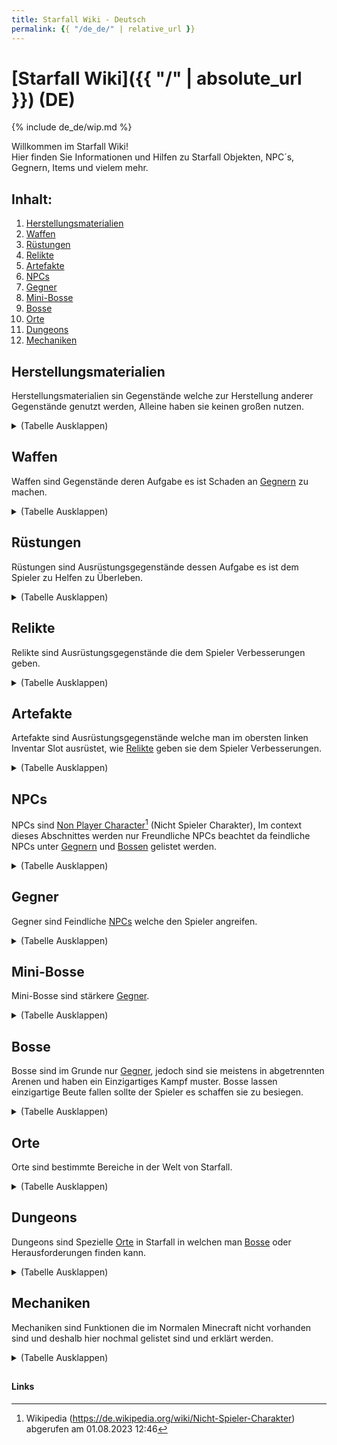 ```yaml
---
title: Starfall Wiki - Deutsch
permalink: {{ "/de_de/" | relative_url }}
---
```

# [<t>Starfall Wiki]({{ "/" | absolute_url }}) (DE)

{% include de_de/wip.md %}

Willkommen im Starfall Wiki! <br>
Hier finden Sie Informationen und Hilfen zu Starfall Objekten, NPC´s, Gegnern, Items und vielem mehr.

## Inhalt:
 1. [Herstellungsmaterialien](#herstellungsmaterialien)
 2. [Waffen](#waffen)
 3. [Rüstungen](#rüstungen)
 4. [Relikte](#relikte)
 5. [Artefakte](#artefakte)
 6. [NPCs](#npcs)
 7. [Gegner](#gegner)
 8. [Mini-Bosse](#mini-bosse)
 9. [Bosse](#bosse)
10. [Orte](#orte)
11. [Dungeons](#dungeons)
12. [Mechaniken](#mechaniken)

## Herstellungsmaterialien

Herstellungsmaterialien sin Gegenstände welche zur Herstellung anderer Gegenstände genutzt werden, Alleine haben sie keinen großen nutzen.
<details>
	<summary>(Tabelle Ausklappen)</summary>

|   |  |
|:-:|:-|
| A ||
| B ||
| C ||
| D ||
| E ||
| F ||
| G ||
| H ||
| I ||
| J ||
| K ||
| L |[<e>Leder](/de_de/crafting-materials/leather/)|
| M ||
| N ||
| O ||
| P ||
| Q ||
| R ||
| S |[<e>Stock](/de_de/crafting-materials/stick/)|
| T ||
| U ||
| V ||
| W ||
| X ||
| Y ||
| Z ||

</details>

## Waffen

Waffen sind Gegenstände deren Aufgabe es ist Schaden an [<e>Gegnern](#gegner) zu machen.

<details>
	<summary>(Tabelle Ausklappen)</summary>

|   |  |
|:-:|:-|
| A ||
| B ||
| C ||
| D ||
| E ||
| F ||
| G ||
| H ||
| I ||
| J ||
| K ||
| L ||
| M ||
| N ||
| O ||
| P ||
| Q ||
| R ||
| S ||
| T ||
| U ||
| V ||
| W ||
| X ||
| Y ||
| Z ||

</details>

## Rüstungen

Rüstungen sind Ausrüstungsgegenstände dessen Aufgabe es ist dem Spieler zu Helfen zu Überleben.

<details>
	<summary>(Tabelle Ausklappen)</summary>

|   |  |
|:-:|:-|
| A ||
| B ||
| C ||
| D ||
| E ||
| F ||
| G ||
| H ||
| I ||
| J ||
| K ||
| L ||
| M ||
| N ||
| O ||
| P ||
| Q ||
| R ||
| S ||
| T ||
| U ||
| V ||
| W ||
| X ||
| Y ||
| Z ||

</details>

## Relikte

Relikte sind Ausrüstungsgegenstände die dem Spieler Verbesserungen geben.

<details>
	<summary>(Tabelle Ausklappen)</summary>

|   |  |
|:-:|:-|
| A ||
| B ||
| C ||
| D ||
| E ||
| F ||
| G ||
| H ||
| I ||
| J ||
| K ||
| L ||
| M ||
| N ||
| O ||
| P ||
| Q ||
| R ||
| S ||
| T ||
| U ||
| V ||
| W ||
| X ||
| Y ||
| Z ||

</details>

## Artefakte

Artefakte sind Ausrüstungsgegenstände welche man im obersten linken Inventar Slot ausrüstet, wie [<e>Relikte](#relikte) geben sie dem Spieler Verbesserungen.

<details>
	<summary>(Tabelle Ausklappen)</summary>

|   |  |
|:-:|:-|
| A ||
| B ||
| C ||
| D ||
| E ||
| F ||
| G ||
| H ||
| I ||
| J ||
| K ||
| L ||
| M ||
| N ||
| O ||
| P ||
| Q ||
| R ||
| S ||
| T ||
| U ||
| V ||
| W ||
| X ||
| Y ||
| Z ||

</details>

## NPCs

NPCs sind [<o>Non Player Character](https://de.wikipedia.org/wiki/Nicht-Spieler-Charakter)[^1] (Nicht Spieler Charakter), Im context dieses Abschnittes werden nur Freundliche NPCs beachtet da feindliche NPCs unter [<e>Gegnern](#gegner) und [<e>Bossen](#bosse) gelistet werden.

<details>
	<summary>(Tabelle Ausklappen)</summary>

|   |  |
|:-:|:-|
| A ||
| B ||
| C ||
| D ||
| E ||
| F ||
| G ||
| H ||
| I ||
| J ||
| K ||
| L ||
| M ||
| N ||
| O ||
| P ||
| Q ||
| R ||
| S ||
| T ||
| U ||
| V ||
| W ||
| X ||
| Y ||
| Z ||

</details>

## Gegner

Gegner sind Feindliche [<e>NPCs](#npcs) welche den Spieler angreifen.

<details>
	<summary>(Tabelle Ausklappen)</summary>

|   |  |
|:-:|:-|
| A ||
| B ||
| C ||
| D ||
| E ||
| F ||
| G ||
| H ||
| I ||
| J ||
| K ||
| L ||
| M ||
| N ||
| O ||
| P ||
| Q ||
| R ||
| S ||
| T ||
| U ||
| V ||
| W ||
| X ||
| Y ||
| Z ||

</details>

## Mini-Bosse

Mini-Bosse sind stärkere [<e>Gegner](#gegner).

<details>
	<summary>(Tabelle Ausklappen)</summary>

|   |  |
|:-:|:-|
| A ||
| B ||
| C ||
| D ||
| E ||
| F ||
| G ||
| H ||
| I ||
| J ||
| K ||
| L ||
| M ||
| N ||
| O ||
| P ||
| Q ||
| R ||
| S ||
| T ||
| U ||
| V ||
| W ||
| X ||
| Y ||
| Z ||

</details>

## Bosse

Bosse sind im Grunde nur [<e>Gegner](#gegner), jedoch sind sie meistens in abgetrennten Arenen und haben ein Einzigartiges Kampf muster. Bosse lassen einzigartige Beute fallen sollte der Spieler es schaffen sie zu besiegen.

<details>
	<summary>(Tabelle Ausklappen)</summary>

|   |  |
|:-:|:-|
| A ||
| B ||
| C ||
| D ||
| E ||
| F ||
| G ||
| H ||
| I ||
| J ||
| K ||
| L ||
| M ||
| N ||
| O ||
| P ||
| Q ||
| R ||
| S ||
| T ||
| U ||
| V ||
| W ||
| X ||
| Y ||
| Z ||

</details>

## Orte

Orte sind bestimmte Bereiche in der Welt von Starfall.

<details>
	<summary>(Tabelle Ausklappen)</summary>

|   |  |
|:-:|:-|
| A ||
| B ||
| C ||
| D ||
| E ||
| F ||
| G ||
| H ||
| I ||
| J ||
| K ||
| L ||
| M ||
| N ||
| O ||
| P ||
| Q ||
| R ||
| S |[<e>Spawn](/de_de/places/spawn)|
| T |[<e>Tutorial](/de_de/places/tutorial)|
| U ||
| V ||
| W ||
| X ||
| Y ||
| Z ||

</details>

## Dungeons

Dungeons sind Spezielle [<e>Orte](#orte) in Starfall in welchen man [<e>Bosse](#bosse) oder Herausforderungen finden kann.

<details>
	<summary>(Tabelle Ausklappen)</summary>

|   |  |
|:-:|:-|
| A ||
| B ||
| C ||
| D ||
| E ||
| F ||
| G ||
| H ||
| I ||
| J ||
| K ||
| L ||
| M ||
| N ||
| O ||
| P ||
| Q ||
| R ||
| S ||
| T ||
| U ||
| V ||
| W ||
| X ||
| Y ||
| Z ||

</details>

## Mechaniken

Mechaniken sind Funktionen die im Normalen Minecraft nicht vorhanden sind und deshalb hier nochmal gelistet sind und erklärt werden.

<details>
	<summary>(Tabelle Ausklappen)</summary>

|   |  |
|:-:|:-|
| A ||
| B ||
| C ||
| D ||
| E ||
| F ||
| G ||
| H ||
| I |[<e>Interagieren]({{site.baseurl}}/de_de/mechanics/interact)|
| J ||
| K ||
| L ||
| M ||
| N ||
| O ||
| P ||
| Q ||
| R ||
| S ||
| T ||
| U ||
| V ||
| W ||
| X ||
| Y ||
| Z ||

</details>

##
#### Links
[^1]: Wikipedia (https://de.wikipedia.org/wiki/Nicht-Spieler-Charakter) abgerufen am 01.08.2023 12:46
